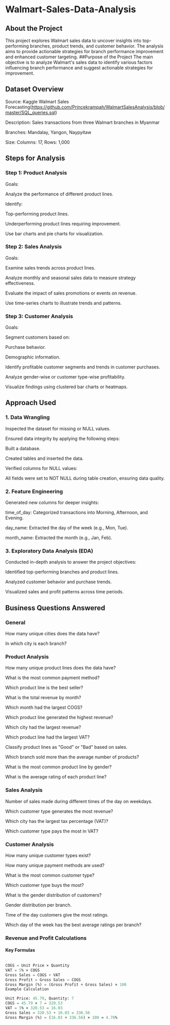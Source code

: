 # Walmart-Sales-Data-Analysis

## About the Project
This project explores Walmart sales data to uncover insights into top-performing branches, product trends, and customer behavior. The analysis aims to provide actionable strategies for branch performance improvement and enhanced customer targeting.
##Purpose of the Project
The main objective is to analyze Walmart's sales data to identify various factors influencing branch performance and suggest actionable strategies for improvement.
## Dataset Overview

Source: Kaggle Walmart Sales Forecasting(https://github.com/Princekrampah/WalmartSalesAnalysis/blob/master/SQL_queries.sql)

Description: Sales transactions from three Walmart branches in Myanmar

Branches: Mandalay, Yangon, Naypyitaw

Size: Columns: 17, Rows: 1,000

## Steps for Analysis

### Step 1: Product Analysis

Goals:

Analyze the performance of different product lines.

Identify:

Top-performing product lines.

Underperforming product lines requiring improvement.

Use bar charts and pie charts for visualization.

### Step 2: Sales Analysis

Goals:

Examine sales trends across product lines.

Analyze monthly and seasonal sales data to measure strategy effectiveness.

Evaluate the impact of sales promotions or events on revenue.

Use time-series charts to illustrate trends and patterns.

### Step 3: Customer Analysis

Goals:

Segment customers based on:

Purchase behavior.

Demographic information.

Identify profitable customer segments and trends in customer purchases.

Analyze gender-wise or customer type-wise profitability.

Visualize findings using clustered bar charts or heatmaps.

## Approach Used

### 1. Data Wrangling

Inspected the dataset for missing or NULL values.

Ensured data integrity by applying the following steps:

Built a database.

Created tables and inserted the data.

Verified columns for NULL values:

All fields were set to NOT NULL during table creation, ensuring data quality.


### 2. Feature Engineering

Generated new columns for deeper insights:

time_of_day: Categorized transactions into Morning, Afternoon, and Evening.

day_name: Extracted the day of the week (e.g., Mon, Tue).

month_name: Extracted the month (e.g., Jan, Feb).

### 3. Exploratory Data Analysis (EDA)

Conducted in-depth analysis to answer the project objectives:

Identified top-performing branches and product lines.

Analyzed customer behavior and purchase trends.

Visualized sales and profit patterns across time periods.

## Business Questions Answered

### General

How many unique cities does the data have?

In which city is each branch?

### Product Analysis

How many unique product lines does the data have?

What is the most common payment method?

Which product line is the best seller?

What is the total revenue by month?

Which month had the largest COGS?

Which product line generated the highest revenue?

Which city had the largest revenue?

Which product line had the largest VAT?

Classify product lines as "Good" or "Bad" based on sales.

Which branch sold more than the average number of products?

What is the most common product line by gender?

What is the average rating of each product line?

### Sales Analysis

Number of sales made during different times of the day on weekdays.

Which customer type generates the most revenue?

Which city has the largest tax percentage (VAT)?

Which customer type pays the most in VAT?

### Customer Analysis

How many unique customer types exist?

How many unique payment methods are used?

What is the most common customer type?

Which customer type buys the most?

What is the gender distribution of customers?

Gender distribution per branch.

Time of the day customers give the most ratings.

Which day of the week has the best average ratings per branch?


### Revenue and Profit Calculations

#### Key Formulas

``` sql

COGS = Unit Price × Quantity
VAT = 5% × COGS
Gross Sales = COGS + VAT
Gross Profit = Gross Sales − COGS
Gross Margin (%) = (Gross Profit ÷ Gross Sales) × 100
Example Calculation

Unit Price: 45.79, Quantity: 7
COGS = 45.79 × 7 = 320.53
VAT = 5% × 320.53 = 16.03
Gross Sales = 320.53 + 16.03 = 336.56
Gross Margin (%) = (16.03 ÷ 336.56) × 100 ≈ 4.76%

```


